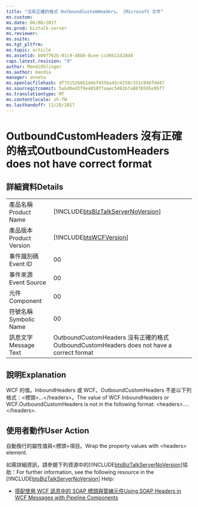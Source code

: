 ```yaml
---
title: "沒有正確的格式 OutboundCustomHeaders。 |Microsoft 文件"
ms.custom: 
ms.date: 06/08/2017
ms.prod: biztalk-server
ms.reviewer: 
ms.suite: 
ms.tgt_pltfrm: 
ms.topic: article
ms.assetid: 6097762b-01c9-48b8-8cee-ccd6b11d28d4
caps.latest.revision: "9"
author: MandiOhlinger
ms.author: mandia
manager: anneta
ms.openlocfilehash: df751526661ddef455be45c4258c331c940fdd47
ms.sourcegitcommit: 5abd0ed3f9e4858ffaaec5481bfa8878595e95f7
ms.translationtype: MT
ms.contentlocale: zh-TW
ms.lasthandoff: 11/28/2017
---
```

# <a name="outboundcustomheaders-does-not-have-correct-format"></a><span data-ttu-id="aa3fe-102">OutboundCustomHeaders 沒有正確的格式</span><span class="sxs-lookup"><span data-stu-id="aa3fe-102">OutboundCustomHeaders does not have correct format</span></span>
## <a name="details"></a><span data-ttu-id="aa3fe-103">詳細資料</span><span class="sxs-lookup"><span data-stu-id="aa3fe-103">Details</span></span>  
  
|||  
|-|-|  
|<span data-ttu-id="aa3fe-104">產品名稱</span><span class="sxs-lookup"><span data-stu-id="aa3fe-104">Product Name</span></span>|[!INCLUDE[btsBizTalkServerNoVersion](../includes/btsbiztalkservernoversion-md.md)]|  
|<span data-ttu-id="aa3fe-105">產品版本</span><span class="sxs-lookup"><span data-stu-id="aa3fe-105">Product Version</span></span>|[!INCLUDE[btsWCFVersion](../includes/btswcfversion-md.md)]|  
|<span data-ttu-id="aa3fe-106">事件識別碼</span><span class="sxs-lookup"><span data-stu-id="aa3fe-106">Event ID</span></span>|<span data-ttu-id="aa3fe-107">0</span><span class="sxs-lookup"><span data-stu-id="aa3fe-107">0</span></span>|  
|<span data-ttu-id="aa3fe-108">事件來源</span><span class="sxs-lookup"><span data-stu-id="aa3fe-108">Event Source</span></span>|<span data-ttu-id="aa3fe-109">0</span><span class="sxs-lookup"><span data-stu-id="aa3fe-109">0</span></span>|  
|<span data-ttu-id="aa3fe-110">元件</span><span class="sxs-lookup"><span data-stu-id="aa3fe-110">Component</span></span>|<span data-ttu-id="aa3fe-111">0</span><span class="sxs-lookup"><span data-stu-id="aa3fe-111">0</span></span>|  
|<span data-ttu-id="aa3fe-112">符號名稱</span><span class="sxs-lookup"><span data-stu-id="aa3fe-112">Symbolic Name</span></span>|<span data-ttu-id="aa3fe-113">0</span><span class="sxs-lookup"><span data-stu-id="aa3fe-113">0</span></span>|  
|<span data-ttu-id="aa3fe-114">訊息文字</span><span class="sxs-lookup"><span data-stu-id="aa3fe-114">Message Text</span></span>|<span data-ttu-id="aa3fe-115">OutboundCustomHeaders 沒有正確的格式</span><span class="sxs-lookup"><span data-stu-id="aa3fe-115">OutboundCustomHeaders does not have a correct format</span></span>|  
  
## <a name="explanation"></a><span data-ttu-id="aa3fe-116">說明</span><span class="sxs-lookup"><span data-stu-id="aa3fe-116">Explanation</span></span>  
 <span data-ttu-id="aa3fe-117">WCF 的值。InboundHeaders 或 WCF。OutboundCustomHeaders 不是以下列格式：\<標頭\>...\</headers\>。</span><span class="sxs-lookup"><span data-stu-id="aa3fe-117">The value of WCF.InboundHeaders or WCF.OutboundCustomHeaders  is not in the following format: \<headers\>….\</headers\>.</span></span>  
  
## <a name="user-action"></a><span data-ttu-id="aa3fe-118">使用者動作</span><span class="sxs-lookup"><span data-stu-id="aa3fe-118">User Action</span></span>  
 <span data-ttu-id="aa3fe-119">自動換行的屬性值與\<標頭\>項目。</span><span class="sxs-lookup"><span data-stu-id="aa3fe-119">Wrap the property values with \<headers\> element.</span></span>  
  
 <span data-ttu-id="aa3fe-120">如需詳細資訊，請參閱下列資源中的[!INCLUDE[btsBizTalkServerNoVersion](../includes/btsbiztalkservernoversion-md.md)]協助：</span><span class="sxs-lookup"><span data-stu-id="aa3fe-120">For further information, see the following resource in the [!INCLUDE[btsBizTalkServerNoVersion](../includes/btsbiztalkservernoversion-md.md)] Help:</span></span>  
  
-   [<span data-ttu-id="aa3fe-121">搭配使用 WCF 訊息中的 SOAP 標頭與管線元件</span><span class="sxs-lookup"><span data-stu-id="aa3fe-121">Using SOAP Headers in WCF Messages with Pipeline Components</span></span>](../core/using-soap-headers-in-wcf-messages-with-pipeline-components.md)